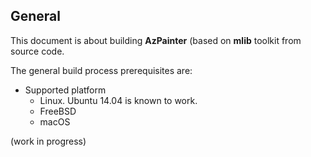 ## General

This document is about building **AzPainter** (based on **mlib** toolkit from source code.

The general build process prerequisites are:
- Supported platform
  - Linux. Ubuntu 14.04 is known to work.
  - FreeBSD
  - macOS

(work in progress)
